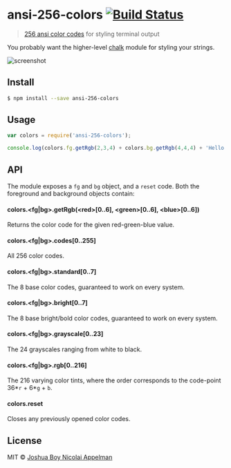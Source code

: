 # ansi-256-colors [![Build Status](https://travis-ci.org/jbnicolai/ansi-256-colors.svg?branch=master)](https://travis-ci.org/jbnicolai/ansi-256-colors)

> [256 ansi color codes](https://en.wikipedia.org/wiki/ANSI_escape_code#Colors) for styling terminal output

You probably want the higher-level [chalk](https://github.com/sindresorhus/chalk) module for styling your strings.

![screenshot](https://i.imgur.com/Kilr0mC.png?1)


## Install

```sh
$ npm install --save ansi-256-colors
```

## Usage

```js
var colors = require('ansi-256-colors');

console.log(colors.fg.getRgb(2,3,4) + colors.bg.getRgb(4,4,4) + 'Hello world!' + colors.reset);
```

## API

The module exposes a `fg` and `bg` object, and a `reset` code. Both the foreground and background objects contain:

#### colors.\<fg|bg\>.getRgb(\<red\>[0..6], \<green\>[0..6], \<blue\>[0..6])

Returns the color code for the given red-green-blue value.

#### colors.\<fg|bg\>.codes[0..255]

All 256 color codes.

#### colors.\<fg|bg\>.standard[0..7]

The 8 base color codes, guaranteed to work on every system.

#### colors.\<fg|bg\>.bright[0..7]

The 8 base bright/bold color codes, guaranteed to work on every system.

#### colors.\<fg|bg\>.grayscale[0..23]

The 24 grayscales ranging from white to black.

#### colors.\<fg|bg\>.rgb[0..216]

The 216 varying color tints, where the order corresponds to the code-point 36\*`r` + 6\*`g` + `b`.

#### colors.reset

Closes any previously opened color codes.

## License

MIT © [Joshua Boy Nicolai Appelman](http://jbnicolai.com)

